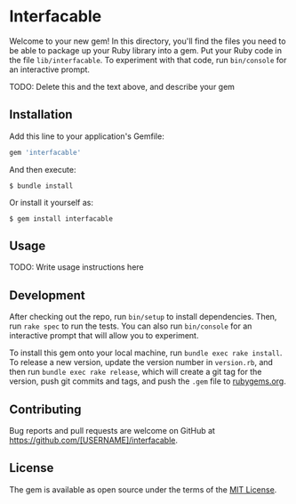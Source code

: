 # Interfacable

Welcome to your new gem! In this directory, you'll find the files you need to be able to package up your Ruby library into a gem. Put your Ruby code in the file `lib/interfacable`. To experiment with that code, run `bin/console` for an interactive prompt.

TODO: Delete this and the text above, and describe your gem

## Installation

Add this line to your application's Gemfile:

```ruby
gem 'interfacable'
```

And then execute:

    $ bundle install

Or install it yourself as:

    $ gem install interfacable

## Usage

TODO: Write usage instructions here

## Development

After checking out the repo, run `bin/setup` to install dependencies. Then, run `rake spec` to run the tests. You can also run `bin/console` for an interactive prompt that will allow you to experiment.

To install this gem onto your local machine, run `bundle exec rake install`. To release a new version, update the version number in `version.rb`, and then run `bundle exec rake release`, which will create a git tag for the version, push git commits and tags, and push the `.gem` file to [rubygems.org](https://rubygems.org).

## Contributing

Bug reports and pull requests are welcome on GitHub at https://github.com/[USERNAME]/interfacable.


## License

The gem is available as open source under the terms of the [MIT License](https://opensource.org/licenses/MIT).
